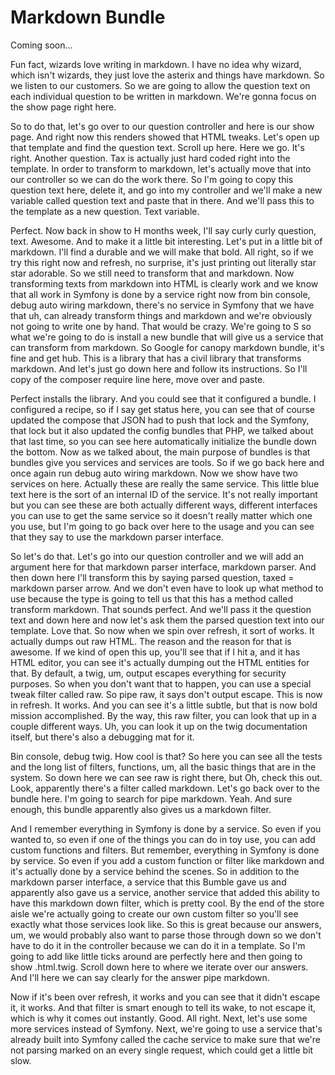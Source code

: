 # Markdown Bundle

Coming soon...

Fun fact, wizards love writing in markdown. I have no idea why wizard, which isn't
wizards, they just love the asterix and things have markdown. So we listen to our
customers. So we are going to allow the question text on each individual question to
be written in markdown. We're gonna focus on the show page right here.

So to do that, let's go over to our question controller and here is our show page.
And right now this renders showed that HTML tweaks. Let's open up that template and
find the question text. Scroll up here. Here we go. It's right. Another question. Tax
is actually just hard coded right into the template. In order to transform to
markdown, let's actually move that into our controller so we can do the work there.
So I'm going to copy this question text here, delete it, and go into my controller
and we'll make a new variable called question text and paste that in there. And we'll
pass this to the template as a new question. Text variable.

Perfect. Now back in show to H months week, I'll say curly curly question, text.
Awesome. And to make it a little bit interesting. Let's put in a little bit of
markdown. I'll find a durable and we will make that bold. All right, so if we try
this right now and refresh, no surprise, it's just printing out literally star star
adorable. So we still need to transform that and markdown. Now transforming texts
from markdown into HTML is clearly work and we know that all work in Symfony is done
by a service right now from bin console, debug auto wiring markdown, there's no
service in Symfony that we have that uh, can already transform things and markdown
and we're obviously not going to write one by hand. That would be crazy. We're going
to S so what we're going to do is install a new bundle that will give us a service
that can transform from markdown. So Google for canopy markdown bundle, it's fine and
get hub. This is a library that has a civil library that transforms markdown. And
let's just go down here and follow its instructions. So I'll copy of the composer
require line here, move over and paste.

Perfect installs the library. And you could see that it configured a bundle. I
configured a recipe, so if I say get status here, you can see that of course updated
the compose that JSON had to push that lock and the Symfony, that lock but it also
updated the config bundles that PHP, we talked about that last time, so you can see
here automatically initialize the bundle down the bottom. Now as we talked about, the
main purpose of bundles is that bundles give you services and services are tools. So
if we go back here and once again run debug auto wiring markdown. Now we show have
two services on here. Actually these are really the same service. This little blue
text here is the sort of an internal ID of the service. It's not really important but
you can see these are both actually different ways, different interfaces you can use
to get the same service so it doesn't really matter which one you use, but I'm going
to go back over here to the usage and you can see that they say to use the markdown
parser interface.

So let's do that. Let's go into our question controller and we will add an argument
here for that markdown parser interface, markdown parser. And then down here I'll
transform this by saying parsed question, taxed = markdown parser arrow. And we don't
even have to look up what method to use because the type is going to tell us that
this has a method called transform markdown. That sounds perfect. And we'll pass it
the question text and down here and now let's ask them the parsed question text into
our template. Love that. So now when we spin over refresh, it sort of works. It
actually dumps out raw HTML. The reason and the reason for that is awesome. If we
kind of open this up, you'll see that if I hit a, and it has HTML editor, you can see
it's actually dumping out the HTML entities for that. By default, a twig, um, output
escapes everything for security purposes. So when you don't want that to happen, you
can use a special tweak filter called raw. So pipe raw, it says don't output escape.
This is now in refresh. It works. And you can see it's a little subtle, but that is
now bold mission accomplished. By the way, this raw filter, you can look that up in a
couple different ways. Uh, you can look it up on the twig documentation itself, but
there's also a debugging mat for it.

Bin console, debug twig. How cool is that? So here you can see all the tests and the
long list of filters, functions, um, all the basic things that are in the system. So
down here we can see raw is right there, but Oh, check this out. Look, apparently
there's a filter called markdown. Let's go back over to the bundle here. I'm going to
search for pipe markdown. Yeah. And sure enough, this bundle apparently also gives us
a markdown filter.

And I remember everything in Symfony is done by a service. So even if you wanted to,
so even if one of the things you can do in toy use, you can add custom functions and
filters. But remember, everything in Symfony is done by service. So even if you add a
custom function or filter like markdown and it's actually done by a service behind
the scenes. So in addition to the markdown parser interface, a service that this
Bumble gave us and apparently also gave us a service, another service that added this
ability to have this markdown down filter, which is pretty cool. By the end of the
store aisle we're actually going to create our own custom filter so you'll see
exactly what those services look like. So this is great because our answers, um, we
would probably also want to parse those through down so we don't have to do it in the
controller because we can do it in a template. So I'm going to add like little ticks
around are perfectly here and then going to show .html.twig. Scroll down here to
where we iterate over our answers. And I'll here we can say clearly for the answer
pipe markdown.

Now if it's been over refresh, it works and you can see that it didn't escape it, it
works. And that filter is smart enough to tell its wake, to not escape it, which is
why it comes out instantly. Good. All right. Next, let's use some more services
instead of Symfony. Next, we're going to use a service that's already built into
Symfony called the cache service to make sure that we're not parsing marked on an
every single request, which could get a little bit slow.

